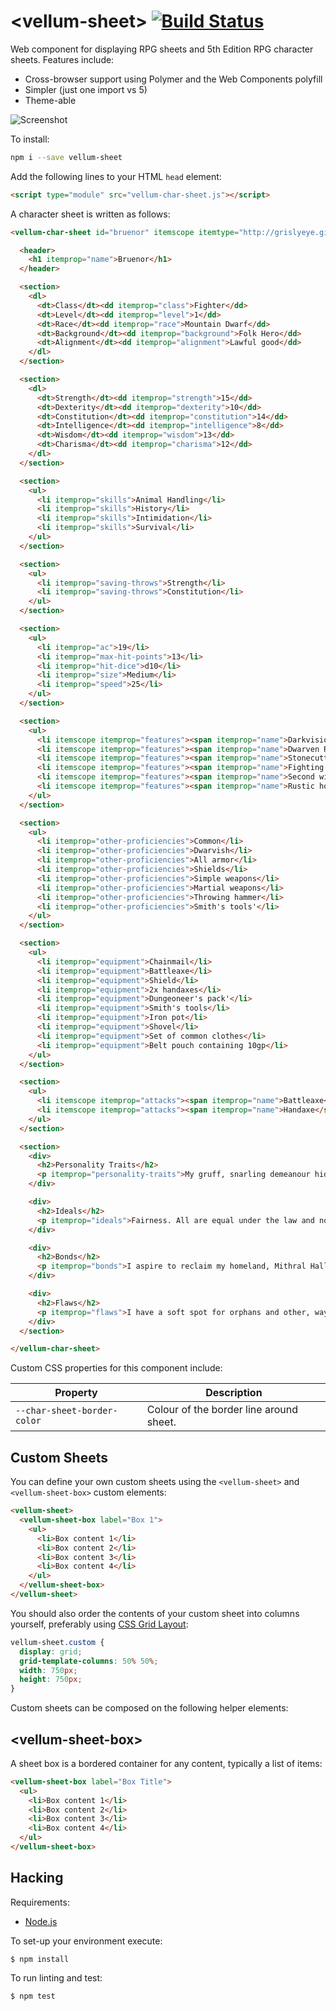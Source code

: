 # &lt;vellum-sheet&gt; [![Build Status](https://travis-ci.org/grislyeye/vellum-sheet.svg?branch=master)](https://travis-ci.org/grislyeye/vellum-sheet)

Web component for displaying RPG sheets and 5th Edition RPG character sheets. Features include:

  * Cross-browser support using Polymer and the Web Components polyfill
  * Simpler (just one import vs 5)
  * Theme-able

![Screenshot](demo/screenshot.png)

To install:

```sh
npm i --save vellum-sheet
```

Add the following lines to your HTML `head` element:

```html
<script type="module" src="vellum-char-sheet.js"></script>
```

A character sheet is written as follows:

```html
<vellum-char-sheet id="bruenor" itemscope itemtype="http://grislyeye.github.io/vellum-char-sheet-schemas/character.html">

  <header>
    <h1 itemprop="name">Bruenor</h1>
  </header>

  <section>
    <dl>
      <dt>Class</dt><dd itemprop="class">Fighter</dd>
      <dt>Level</dt><dd itemprop="level">1</dd>
      <dt>Race</dt><dd itemprop="race">Mountain Dwarf</dd>
      <dt>Background</dt><dd itemprop="background">Folk Hero</dd>
      <dt>Alignment</dt><dd itemprop="alignment">Lawful good</dd>
    </dl>
  </section>

  <section>
    <dl>
      <dt>Strength</dt><dd itemprop="strength">15</dd>
      <dt>Dexterity</dt><dd itemprop="dexterity">10</dd>
      <dt>Constitution</dt><dd itemprop="constitution">14</dd>
      <dt>Intelligence</dt><dd itemprop="intelligence">8</dd>
      <dt>Wisdom</dt><dd itemprop="wisdom">13</dd>
      <dt>Charisma</dt><dd itemprop="charisma">12</dd>
    </dl>
  </section>

  <section>
    <ul>
      <li itemprop="skills">Animal Handling</li>
      <li itemprop="skills">History</li>
      <li itemprop="skills">Intimidation</li>
      <li itemprop="skills">Survival</li>
    </ul>
  </section>

  <section>
    <ul>
      <li itemprop="saving-throws">Strength</li>
      <li itemprop="saving-throws">Constitution</li>
    </ul>
  </section>

  <section>
    <ul>
      <li itemprop="ac">19</li>
      <li itemprop="max-hit-points">13</li>
      <li itemprop="hit-dice">d10</li>
      <li itemprop="size">Medium</li>
      <li itemprop="speed">25</li>
    </ul>
  </section>

  <section>
    <ul>
      <li itemscope itemprop="features"><span itemprop="name">Darkvision.</span> <span itemprop="description">you see in dim light within a 60-foot radius of you as if it were bright light, and in darkness in that radius as if it were dim  light. You can’t discern color in darkness, only  shades of gray.</span></li>
      <li itemscope itemprop="features"><span itemprop="name">Dwarven Resilience.</span> <span itemprop="description">You have advantage on saving throws against poison, and you have resistance against poison damage.</span></li>
      <li itemscope itemprop="features"><span itemprop="name">Stonecutting.</span> <span itemprop="description">Whenever you make an  Intelligence (History) check related to the  eP origin of stonework, you are considered proficient in the History skill and add double your proficiency bonus to the check.</span></li>
      <li itemscope itemprop="features"><span itemprop="name">Fighting style: defense.</span> <span itemprop="description">While you are wearing armor, you gain a +1 bonus to AC. this bonus is already included in your AC.</span></li>
      <li itemscope itemprop="features"><span itemprop="name">Second wind.</span> <span itemprop="description">You have a limited well of stamina you can draw on to protect yourself from harm. you can use a bonus action to regain hit points equal to 1d10 + your fighter level. Once you use this feature, you must finish a short or long rest before you can use it again.</span></li>
      <li itemscope itemprop="features"><span itemprop="name">Rustic hospitality.</span> <span itemprop="description">You can finda  place to hide, rest, or recuperate among other commoners, unless you have shown yourself to be a danger to them.</span></li>
    </ul>
  </section>

  <section>
    <ul>
      <li itemprop="other-proficiencies">Common</li>
      <li itemprop="other-proficiencies">Dwarvish</li>
      <li itemprop="other-proficiencies">All armor</li>
      <li itemprop="other-proficiencies">Shields</li>
      <li itemprop="other-proficiencies">Simple weapons</li>
      <li itemprop="other-proficiencies">Martial weapons</li>
      <li itemprop="other-proficiencies">Throwing hammer</li>
      <li itemprop="other-proficiencies">Smith's tools'</li>
    </ul>
  </section>

  <section>
    <ul>
      <li itemprop="equipment">Chainmail</li>
      <li itemprop="equipment">Battleaxe</li>
      <li itemprop="equipment">Shield</li>
      <li itemprop="equipment">2x handaxes</li>
      <li itemprop="equipment">Dungeoneer's pack'</li>
      <li itemprop="equipment">Smith's tools</li>
      <li itemprop="equipment">Iron pot</li>
      <li itemprop="equipment">Shovel</li>
      <li itemprop="equipment">Set of common clothes</li>
      <li itemprop="equipment">Belt pouch containing 10gp</li>
    </ul>
  </section>

  <section>
    <ul>
      <li itemscope itemprop="attacks"><span itemprop="name">Battleaxe</span> <span itemprop="damage">1d8</span> <span itemprop="type">slashing</span> (<data itemprop="proficient" value="true">proficient</data>)</li>
      <li itemscope itemprop="attacks"><span itemprop="name">Handaxe</span> <span itemprop="damage">1d6</span> <span itemprop="type">slashing</span> (<data itemprop="proficient" value="true">proficient</data>)</li>
    </ul>
  </section>

  <section>
    <div>
      <h2>Personality Traits</h2>
      <p itemprop="personality-traits">My gruff, snarling demeanour hides a soft heart and a genuine affection for my friends.</p>
    </div>

    <div>
      <h2>Ideals</h2>
      <p itemprop="ideals">Fairness. All are equal under the law and non should get preferential treatment.</p>
    </div>

    <div>
      <h2>Bonds</h2>
      <p itemprop="bonds">I aspire to reclaim my homeland, Mithral Hall, from the shadow dragon that drove my people out.</p>
    </div>

    <div>
      <h2>Flaws</h2>
      <p itemprop="flaws">I have a soft spot for orphans and other, wayward souls leading me to show mercy even when it might not be warranted.</p>
    </div>
  </section>

</vellum-char-sheet>
```

Custom CSS properties for this component include:

| Property                               | Description
| -------------------------------------- | ---
| `--char-sheet-border-color`            | Colour of the border line around sheet.

## Custom Sheets

You can define your own custom sheets using the `<vellum-sheet>` and `<vellum-sheet-box>` custom elements:

```html
<vellum-sheet>
  <vellum-sheet-box label="Box 1">
    <ul>
      <li>Box content 1</li>
      <li>Box content 2</li>
      <li>Box content 3</li>
      <li>Box content 4</li>
    </ul>
  </vellum-sheet-box>
</vellum-sheet>
```

You should also order the contents of your custom sheet into columns yourself, preferably using [CSS Grid Layout](https://developer.mozilla.org/en-US/docs/Web/CSS/CSS_Grid_Layout):

```css
vellum-sheet.custom {
  display: grid;
  grid-template-columns: 50% 50%;
  width: 750px;
  height: 750px;
}
```

Custom sheets can be composed on the following helper elements:

## &lt;vellum-sheet-box&gt;

A sheet box is a bordered container for any content, typically a list of items:

```html
<vellum-sheet-box label="Box Title">
  <ul>
    <li>Box content 1</li>
    <li>Box content 2</li>
    <li>Box content 3</li>
    <li>Box content 4</li>
  </ul>
</vellum-sheet-box>
```

## Hacking

Requirements:

  * [Node.js](http://nodejs.org/)

To set-up your environment execute:

    $ npm install

To run linting and test:

    $ npm test
